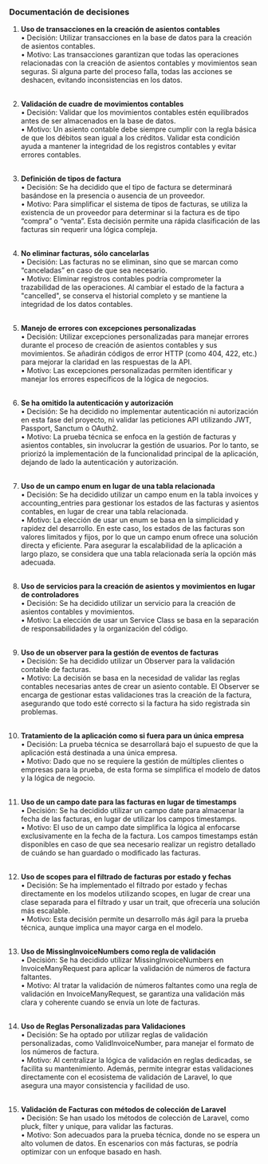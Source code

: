 ### Documentación de decisiones

1. <b>Uso de transacciones en la creación de asientos contables</b></br>
	•	Decisión: Utilizar transacciones en la base de datos para la creación de asientos contables.</br>
	•	Motivo: Las transacciones garantizan que todas las operaciones relacionadas con la creación de asientos contables y movimientos sean seguras. Si alguna parte del proceso falla, todas las acciones se deshacen, evitando inconsistencias en los datos.</br></br>

2. <b>Validación de cuadre de movimientos contables</b></br>
	•	Decisión: Validar que los movimientos contables estén equilibrados antes de ser almacenados en la base de datos.</br>
	•	Motivo: Un asiento contable debe siempre cumplir con la regla básica de que los débitos sean igual a los créditos. Validar esta condición ayuda a mantener la integridad de los registros contables y evitar errores contables.</br></br>

3. <b>Definición de tipos de factura</b></br>
	•	Decisión: Se ha decidido que el tipo de factura se determinará basándose en la presencia o ausencia de un proveedor.</br>
	•	Motivo: Para simplificar el sistema de tipos de facturas, se utiliza la existencia de un proveedor para determinar si la factura es de tipo “compra” o “venta”. Esta decisión permite una rápida clasificación de las facturas sin requerir una lógica compleja.</br></br>

5. <b>No eliminar facturas, sólo cancelarlas</b></br>
	•	Decisión: Las facturas no se eliminan, sino que se marcan como “canceladas” en caso de que sea necesario.</br>
	•	Motivo: Eliminar registros contables podría comprometer la trazabilidad de las operaciones. Al cambiar el estado de la factura a "cancelled", se conserva el historial completo y se mantiene la integridad de los datos contables.</br></br>

6. <b>Manejo de errores con excepciones personalizadas</b></br>
	•	Decisión: Utilizar excepciones personalizadas para manejar errores durante el proceso de creación de asientos contables y sus movimientos. Se añadirán códigos de error HTTP (como 404, 422, etc.) para mejorar la claridad en las respuestas de la API.</br>
	•	Motivo: Las excepciones personalizadas permiten identificar y manejar los errores específicos de la lógica de negocios.</br></br>

7. <b>Se ha omitido la autenticación y autorización</b></br>
    •	Decisión: Se ha decidido no implementar autenticación ni autorización en esta fase del proyecto, ni validar las peticiones API utilizando JWT, Passport, Sanctum o OAuth2.</br>
	•	Motivo: La prueba técnica se enfoca en la gestión de facturas y asientos contables, sin involucrar la gestión de usuarios. Por lo tanto, se priorizó la implementación de la funcionalidad principal de la aplicación, dejando de lado la autenticación y autorización.</br></br>

8. <b>Uso de un campo enum en lugar de una tabla relacionada</b></br>
	•	Decisión: Se ha decidido utilizar un campo enum en la tabla invoices y accounting_entries para gestionar los estados de las facturas y asientos contables, en lugar de crear una tabla relacionada.</br>
	•	Motivo: La elección de usar un enum se basa en la simplicidad y rapidez del desarrollo. En este caso, los estados de las facturas son valores limitados y fijos, por lo que un campo enum ofrece una solución directa y eficiente. Para asegurar la escalabilidad de la aplicación a largo plazo, se considera que una tabla relacionada sería la opción más adecuada.</br></br>

9. <b>Uso de servicios para la creación de asientos y movimientos en lugar de controladores</b></br>
	•	Decisión: Se ha decidido utilizar un servicio para la creación de asientos contables y movimientos.</br>
	•	Motivo: La elección de usar un Service Class se basa en la separación de responsabilidades y la organización del código.</br></br>

10. <b>Uso de un observer para la gestión de eventos de facturas</b></br>
	•	Decisión: Se ha decidido utilizar un Observer para la validación contable de facturas.</br>
	•	Motivo: La decisión se basa en la necesidad de validar las reglas contables necesarias antes de crear un asiento contable. El Observer se encarga de gestionar estas validaciones tras la creación de la factura, asegurando que todo esté correcto si la factura ha sido registrada sin problemas.</br></br>

11.	<b>Tratamiento de la aplicación como si fuera para un única empresa</b></br>
	•	Decisión: La prueba técnica se desarrollará bajo el supuesto de que la aplicación está destinada a una única empresa.</br>
	•	Motivo: Dado que no se requiere la gestión de múltiples clientes o empresas para la prueba, de esta forma se simplifica el modelo de datos y la lógica de negocio.</br></br>

13. <b>Uso de un campo date para las facturas en lugar de timestamps</b></br>
	•	Decisión: Se ha decidido utilizar un campo date para almacenar la fecha de las facturas, en lugar de utilizar los campos timestamps.</br>
	•	Motivo: El uso de un campo date simplifica la lógica al enfocarse exclusivamente en la fecha de la factura. Los campos timestamps están disponibles en caso de que sea necesario realizar un registro detallado de cuándo se han guardado o modificado las facturas.</br></br>

12.	<b>Uso de scopes para el filtrado de facturas por estado y fechas</b></br>
	•	Decisión: Se ha implementado el filtrado por estado y fechas directamente en los modelos utilizando scopes, en lugar de crear una clase separada para el filtrado y usar un trait, que ofrecería una solución más escalable.</br>
	•	Motivo: Esta decisión permite un desarrollo más ágil para la prueba técnica, aunque implica una mayor carga en el modelo.</br></br>

13.	<b>Uso de MissingInvoiceNumbers como regla de validación</b></br>
	•	Decisión: Se ha decidido utilizar MissingInvoiceNumbers en InvoiceManyRequest para aplicar la validación de números de factura faltantes.</br>
	•	Motivo: Al tratar la validación de números faltantes como una regla de validación en InvoiceManyRequest, se garantiza una validación más clara y coherente cuando se envía un lote de facturas.</br></br>

14.	<b>Uso de Reglas Personalizadas para Validaciones</b></br>
	•	Decisión: Se ha optado por utilizar reglas de validación personalizadas, como ValidInvoiceNumber, para manejar el formato de los números de factura.</br>
	•	Motivo: Al centralizar la lógica de validación en reglas dedicadas, se facilita su mantenimiento. Además, permite integrar estas validaciones directamente con el ecosistema de validación de Laravel, lo que asegura una mayor consistencia y facilidad de uso.</br></br>

15. <b>Validación de Facturas con métodos de colección de Laravel</b></br>
	•	Decisión: Se han usado los métodos de colección de Laravel, como pluck, filter y unique, para validar las facturas.</br>
	•	Motivo: Son adecuados para la prueba técnica, donde no se espera un alto volumen de datos. En escenarios con más facturas, se podría optimizar con un enfoque basado en hash.</br></br>
